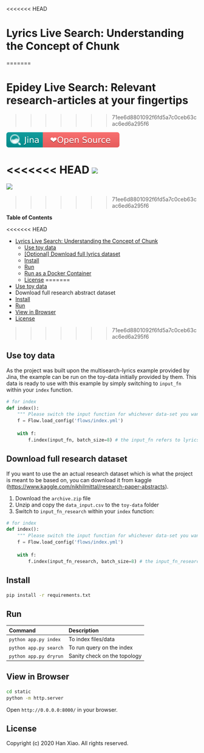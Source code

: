 <<<<<<< HEAD
# Lyrics Live Search: Understanding the Concept of Chunk
=======

# Epidey Live Search: Relevant research-articles at your fingertips
>>>>>>> 71ee6d8801092f6fd5a7c0ceb63cac6ed6a295f6

[![Jina](https://github.com/jina-ai/jina/blob/master/.github/badges/jina-badge.svg?raw=true "We fully commit to open-source")](https://get.jina.ai)

<<<<<<< HEAD
[![](epidey-demo.gif)]()
=======
[![](demo.gif)](https://github.com/chakrakan/epidey-search/)
>>>>>>> 71ee6d8801092f6fd5a7c0ceb63cac6ed6a295f6

<!-- START doctoc generated TOC please keep comment here to allow auto update -->
<!-- DON'T EDIT THIS SECTION, INSTEAD RE-RUN doctoc TO UPDATE -->

**Table of Contents**

<<<<<<< HEAD
- [Lyrics Live Search: Understanding the Concept of Chunk](#lyrics-live-search-understanding-the-concept-of-chunk)
  - [Use toy data](#use-toy-data)
  - [[Optional] Download full lyrics dataset](#optional-download-full-lyrics-dataset)
  - [Install](#install)
  - [Run](#run)
  - [Run as a Docker Container](#run-as-a-docker-container)
  - [License](#license)
=======
- [Use toy data](#use-toy-data)
- Download full research abstract dataset
- [Install](#install)
- [Run](#run)
- [View in Browser](#view-in-browser)
- [License](#license)
>>>>>>> 71ee6d8801092f6fd5a7c0ceb63cac6ed6a295f6

<!-- END doctoc generated TOC please keep comment here to allow auto update -->

## Use toy data

As the project was built upon the multisearch-lyrics example provided by Jina, the example can be run on the toy-data initially provided by them. 
This data is ready to use with this example by simply switching to `input_fn` within your `index` function.

```python
# for index
def index():
    """ Please switch the input function for whichever data-set you want to test for """
    f = Flow.load_config('flows/index.yml')

    with f:
        f.index(input_fn, batch_size=8) # the input_fn refers to lyrics toy-data ingestion
```

## Download full research dataset

If you want to use the an actual research dataset which is what the project is meant to be based on, you can download it from kaggle (https://www.kaggle.com/nikhilmittal/research-paper-abstracts).

1. Download the `archive.zip` file
2. Unzip and copy the `data_input.csv` to the `toy-data` folder
3. Switch to `input_fn_research` within your `index` function:

```python
# for index
def index():
    """ Please switch the input function for whichever data-set you want to test for """
    f = Flow.load_config('flows/index.yml')

    with f:
        f.index(input_fn_research, batch_size=8) # the input_fn_research refers to research toy-data ingestion
```

## Install

```bash
pip install -r requirements.txt
```

## Run

| Command                | Description                  |
| :--------------------- | :--------------------------- |
| `python app.py index`  | To index files/data          |
| `python app.py search` | To run query on the index    |
| `python app.py dryrun` | Sanity check on the topology |

<!--
## Run as a Docker Container

To build the docker image
```bash
docker build -t jinaai/hub.app.multires_lyrics_search:0.0.1 .
```

To mount local directory and run:
```bash
docker run -v "$(pwd)/j:/workspace" jinaai/hub.app.multires_lyrics_search:0.0.1
```

To query
```bash
docker run -p 65481:65481 -e "JINA_PORT=65481" jinaai/hub.app.multires_lyrics_search:0.0.1 search
``` -->

## View in Browser

```bash
cd static
python -m http.server
```

Open `http://0.0.0.0:8000/` in your browser.

## License

Copyright (c) 2020 Han Xiao. All rights reserved.
